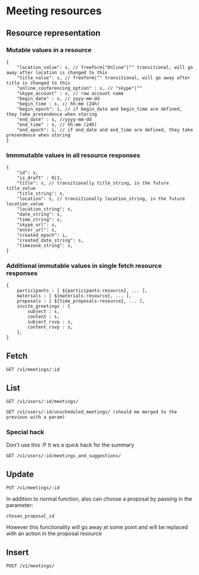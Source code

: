 # Meeting resources 

## Resource representation

### Mutable values in a resource

    {
        "location_value": s, // freeform|"Online"|"" transitional, will go away after location is changed to this
        "title_value": s, // freeform|"" transitional, will go away after title is changed to this
        "online_conferencing_option" : s, // "skype"|""
        "skype_account" : s, // raw account name
        "begin_date" : s, // yyyy-mm-dd
        "begin_time : s, // hh:mm (24h)
        "begin_epoch": i, // if begin_date and begin_time are defined, they take presendence when storing
        "end_date" : s, //yyyy-mm-dd
        "end_time" : s, // hh:mm (24h)
        "end_epoch": i, // if end_date and end_time are defined, they take presendence when storing
    }

### Immmutable values in all resource responses

    {
        "id": s,
        "is_draft" : 0|1,
        "title": s, // transitionally title_string, in the future title_value
        "title_string": s,
        "location": s, // transitionally location_string, in the future location_value
        "location_string": s,
        "date_string": s,
        "time_string": s,
        "skype_url": s,
        "enter_url": s,
        "created_epoch": i,
        "created_date_string": s,
        "timezone_string": s,
    }

### Additional immutable values in single fetch resource responses

    {
        participants : [ ${participants-resource}, ... ],
        materials : [ ${materials-resource}, ... ],
        proposals : [ ${time_proposals-resource}, ... ], 
        invite_greetings : {
            subject : s,
            content : s,
            subject_rsvp : s,
            content_rsvp : s,
        },
    }

## Fetch

    GET /v1/meetings/:id

## List

    GET /v1/users/:id/meetings/

    GET /v1/users/:id/unscheduled_meetings/ (should me merged to the previous with a param)

### Special hack

Don't use this :P It ws a quick hack for the summary

    GET /v1/users/:id/meetings_and_suggestions/

## Update

    PUT /v1/meetings/:id

In addition to normal function, also can choose a proposal by passing in the parameter:

    chosen_proposal_id

However this functionality will go away at some point and will be replaced with an action in the proposal resource

## Insert

    POST /v1/meetings/
  

